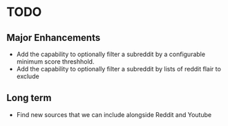 # TODO
## Major Enhancements
- Add the capability to optionally filter a subreddit by a configurable minimum score threshhold.
- Add the capability to optionally filter a subreddit by lists of reddit flair to exclude

## Long term
- Find new sources that we can include alongside Reddit and Youtube